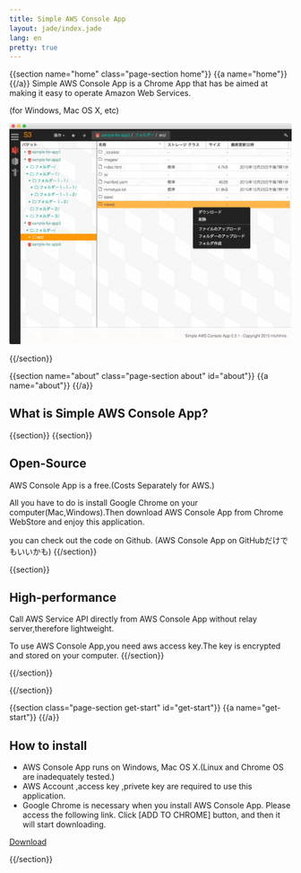 ```yaml
---
title: Simple AWS Console App
layout: jade/index.jade
lang: en
pretty: true
---
```


{{section name="home" class="page-section home"}}
{{a name="home"}}
{{/a}}
Simple AWS Console App is a Chrome App that has be aimed at making it easy to operate Amazon Web Services.

(for Windows, Mac OS X, etc)

![screen shot](img/screenshot1.png)

{{/section}}

{{section name="about" class="page-section about" id="about"}}
{{a name="about"}}
{{/a}}
## What is Simple AWS Console App?

{{section}}
{{section}}
## Open-Source

AWS Console App is a free.(Costs Separately for AWS.)

All you have to do is install Google Chrome on your computer(Mac,Windows).Then download AWS Console App from Chrome WebStore and enjoy this application.

you can check out the code on Github. (AWS Console App on GitHubだけでもいいかも)
{{/section}}

{{section}}
## High-performance

Call AWS Service API directly from AWS Console App without relay server,therefore lightweight.

To use AWS Console App,you need aws access key.The key is encrypted and stored on your computer.
{{/section}}

{{/section}}

{{/section}}

{{section class="page-section get-start" id="get-start"}}
{{a name="get-start"}}
{{/a}}
## How to install

- AWS Console App runs on Windows, Mac OS X.(Linux and Chrome OS are  inadequately tested.)
- AWS Account ,access key ,privete key are required to use this application.
- Google Chrome is necessary when you install AWS Console App. Please access the following link. Click [ADD TO CHROME] button, and then it will start downloading.

[Download](https://chrome.google.com/webstore/detail/aws-console-app/npmoddlmdecogbedcedcnnaikakheell)

{{/section}}

